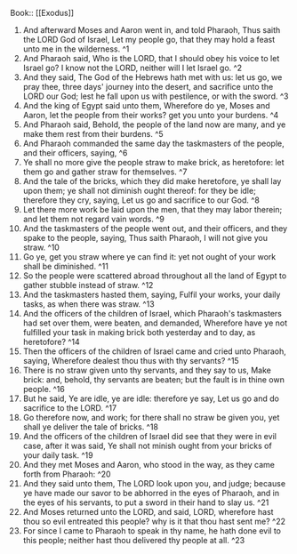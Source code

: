  Book:: [[Exodus]]
 1. And afterward Moses and Aaron went in, and told Pharaoh, Thus saith the LORD God of Israel, Let my people go, that they may hold a feast unto me in the wilderness. ^1
 2. And Pharaoh said, Who is the LORD, that I should obey his voice to let Israel go? I know not the LORD, neither will I let Israel go. ^2
 3. And they said, The God of the Hebrews hath met with us: let us go, we pray thee, three days' journey into the desert, and sacrifice unto the LORD our God; lest he fall upon us with pestilence, or with the sword. ^3
 4. And the king of Egypt said unto them, Wherefore do ye, Moses and Aaron, let the people from their works? get you unto your burdens. ^4
 5. And Pharaoh said, Behold, the people of the land now are many, and ye make them rest from their burdens. ^5
 6. And Pharaoh commanded the same day the taskmasters of the people, and their officers, saying, ^6
 7. Ye shall no more give the people straw to make brick, as heretofore: let them go and gather straw for themselves. ^7
 8. And the tale of the bricks, which they did make heretofore, ye shall lay upon them; ye shall not diminish ought thereof: for they be idle; therefore they cry, saying, Let us go and sacrifice to our God. ^8
 9. Let there more work be laid upon the men, that they may labor therein; and let them not regard vain words. ^9
 10. And the taskmasters of the people went out, and their officers, and they spake to the people, saying, Thus saith Pharaoh, I will not give you straw. ^10
 11. Go ye, get you straw where ye can find it: yet not ought of your work shall be diminished. ^11
 12. So the people were scattered abroad throughout all the land of Egypt to gather stubble instead of straw. ^12
 13. And the taskmasters hasted them, saying, Fulfil your works, your daily tasks, as when there was straw. ^13
 14. And the officers of the children of Israel, which Pharaoh's taskmasters had set over them, were beaten, and demanded, Wherefore have ye not fulfilled your task in making brick both yesterday and to day, as heretofore? ^14
 15. Then the officers of the children of Israel came and cried unto Pharaoh, saying, Wherefore dealest thou thus with thy servants? ^15
 16. There is no straw given unto thy servants, and they say to us, Make brick: and, behold, thy servants are beaten; but the fault is in thine own people. ^16
 17. But he said, Ye are idle, ye are idle: therefore ye say, Let us go and do sacrifice to the LORD. ^17
 18. Go therefore now, and work; for there shall no straw be given you, yet shall ye deliver the tale of bricks. ^18
 19. And the officers of the children of Israel did see that they were in evil case, after it was said, Ye shall not minish ought from your bricks of your daily task. ^19
 20. And they met Moses and Aaron, who stood in the way, as they came forth from Pharaoh: ^20
 21. And they said unto them, The LORD look upon you, and judge; because ye have made our savor to be abhorred in the eyes of Pharaoh, and in the eyes of his servants, to put a sword in their hand to slay us. ^21
 22. And Moses returned unto the LORD, and said, LORD, wherefore hast thou so evil entreated this people? why is it that thou hast sent me? ^22
 23. For since I came to Pharaoh to speak in thy name, he hath done evil to this people; neither hast thou delivered thy people at all. ^23
